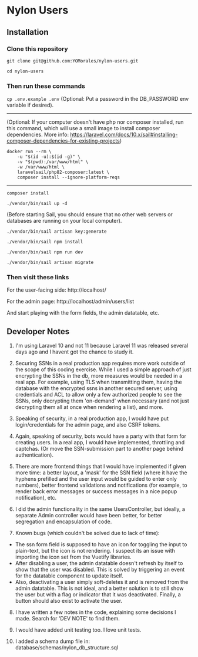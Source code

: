 # Nylon Users

## Installation

### Clone this repository
`git clone git@github.com:YOMorales/nylon-users.git`

`cd nylon-users`

### Then run these commands

`cp .env.example .env`
(Optional: Put a password in the DB_PASSWORD env variable if desired).

---

(Optional: If your computer doesn't have php nor composer installed, run this command, which will use a small image
to install composer dependencies. More info: https://laravel.com/docs/10.x/sail#installing-composer-dependencies-for-existing-projects)

```
docker run --rm \
    -u "$(id -u):$(id -g)" \
    -v "$(pwd):/var/www/html" \
    -w /var/www/html \
    laravelsail/php82-composer:latest \
    composer install --ignore-platform-reqs
```

---

`composer install`

`./vendor/bin/sail up -d`

(Before starting Sail, you should ensure that no other web servers or databases are running on your local computer).

`./vendor/bin/sail artisan key:generate`

`./vendor/bin/sail npm install`

`./vendor/bin/sail npm run dev`

`./vendor/bin/sail artisan migrate`

### Then visit these links

For the user-facing side: http://localhost/

For the admin page: http://localhost/admin/users/list

And start playing with the form fields, the admin datatable, etc.


## Developer Notes

1) I'm using Laravel 10 and not 11 because Laravel 11 was released several days ago and I havent got the chance to study it.

2) Securing SSNs in a real production app requires more work outside of the scope of this coding exercise. While I used a simple approach of just encrypting the SSNs in the db, more measures would be needed in a real app. For example, using TLS when transmitting them, having the database with the encrypted ssns in another secured server, using credentials and ACL to allow only a few authorized people to see the SSNs, only decrypting them 'on-demand' when necessary (and not just decrypting them all at once when rendering a list), and more.

3) Speaking of security, in a real production app, I would have put login/credentials for the admin page, and also CSRF tokens.

4) Again, speaking of security, bots would have a party with that form for creating users. In a real app, I would have implemented, throttling and captchas. (Or move the SSN-submission part to another page behind authentication).

5) There are more frontend things that I would have implemented if given more time: a better layout, a 'mask' for the SSN field (where it have the hyphens prefilled and the user input would be guided to enter only numbers), better frontend validations and notifications (for example, to render back error messages or success messages in a nice popup notification), etc.

6) I did the admin functionality in the same UsersController, but ideally, a separate Admin controller would have been better, for better segregation and encapsulation of code.

7) Known bugs (which couldn't be solved due to lack of time):

  * The ssn form field is supposed to have an icon for toggling the input to plain-text, but the icon is not rendering. I suspect its an issue with importing the icon set from the Vuetify libraries.
  * After disabling a user, the admin datatable doesn't refresh by itself to show that the user was disabled. This is solved by triggering an event for the datatable component to update itself.
  * Also, deactivating a user simply soft-deletes it and is removed from the admin datatable. This is not ideal, and a better solution is to still show the user but with a flag or indicator that it was deactivated. Finally, a button should also exist to activate the user.

8) I have written a few notes in the code, explaining some decisions I made. Search for 'DEV NOTE' to find them.

9) I would have added unit testing too. I love unit tests.

10) I added a schema dump file in: database/schemas/nylon_db_structure.sql
